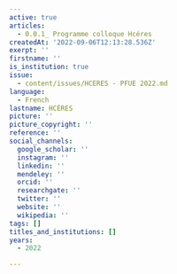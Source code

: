 ```yaml
---
active: true
articles:
  - 0.0.1_ Programme colloque Hcéres
createdAt: '2022-09-06T12:13:28.536Z'
exerpt: ''
firstname: ''
is_institution: true
issue:
  - content/issues/HCERES - PFUE 2022.md
language:
  - French
lastname: HCÉRES
picture: ''
picture_copyright: ''
reference: ''
social_channels:
  google_scholar: ''
  instagram: ''
  linkedin: ''
  mendeley: ''
  orcid: ''
  researchgate: ''
  twitter: ''
  website: ''
  wikipedia: ''
tags: []
titles_and_institutions: []
years:
  - 2022

---
```

